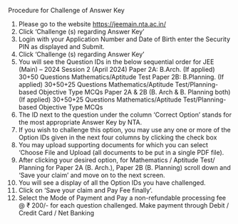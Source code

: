 Procedure for Challenge of Answer Key
1. Please go to the website https://jeemain.nta.ac.in/
2. Click ‘Challenge (s) regarding Answer Key’
3. Login with your Application Number and Date of Birth enter the Security PIN as
displayed and Submit.
4. Click ‘Challenge (s) regarding Answer Key’
5. You will see the Question IDs in the below sequential order for JEE (Main) – 2024
Session 2 (April 2024)
Paper 2A: B.Arch.
(If applied) 30+50 Questions Mathematics/Aptitude Test
Paper 2B: B.Planning.
(If applied) 30+50+25 Questions
Mathematics/Aptitude
Test/Planning-based Objective
Type MCQs
Paper 2A & 2B (B. Arch &
B. Planning both)
(If applied)
30+50+25 Questions
Mathematics/Aptitude
Test/Planning-based Objective
Type MCQs
6. The ID next to the question under the column ‘Correct Option’ stands for the most
appropriate Answer Key by NTA.
7. If you wish to challenge this option, you may use any one or more of the Option IDs
given in the next four columns by clicking the check box
8. You may upload supporting documents for which you can select ‘Choose File and
Upload (all documents to be put in a single PDF file).
9. After clicking your desired option, for Mathematics / Aptitude Test/ Planning for
Paper 2A (B. Arch.), Paper 2B (B. Planning) scroll down and ‘Save your claim’ and
move on to the next screen.
10. You will see a display of all the Option IDs you have challenged.
11. Click on ‘Save your claim and Pay Fee finally’.
12. Select the Mode of Payment and Pay a non-refundable processing fee @ ₹ 200/-
for each question challenged. Make payment through Debit / Credit Card / Net
Banking
